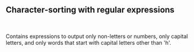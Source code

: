 <h2>Character-sorting with regular expressions</h2><br/>
<p>Contains expressions to output only non-letters or numbers, only capital letters, and only words that start with capital letters other than 'h'.
